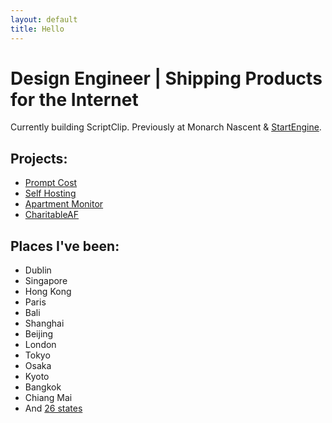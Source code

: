 ```yaml
---
layout: default
title: Hello
---
```



# Design Engineer | Shipping Products for the Internet

Currently building ScriptClip. Previously at Monarch Nascent & <a href="https://www.startengine.com/">StartEngine</a>. 

## Projects:
* <a href="/projects/promptcost">Prompt Cost</a>
* <a href="/projects/self-hosting">Self Hosting</a>
* <a href="/projects/apartment-monitor">Apartment Monitor</a>
* <a href="/projects/charitable-af">CharitableAF</a>

## Places I've been:
* Dublin
* Singapore
* Hong Kong
* Paris
* Bali
* Shanghai
* Beijing
* London
* Tokyo
* Osaka
* Kyoto
* Bangkok
* Chiang Mai
* And <a href="/usa">26 states</a>